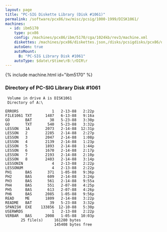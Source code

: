 ```yaml
---
layout: page
title: "PC-SIG Diskette Library (Disk #1061)"
permalink: /software/pcx86/sw/misc/pcsig/1000-1999/DISK1061/
machines:
  - id: ibm5170
    type: pcx86
    config: /machines/pcx86/ibm/5170/cga/1024kb/rev3/machine.xml
    diskettes: /machines/pcx86/diskettes.json,/disks/pcsigdisks/pcx86/diskettes.json
    autoGen: true
    autoMount:
      B: "PC-SIG Library Disk #1061"
    autoType: $date\r$time\rB:\rDIR\r
---
```


{% include machine.html id="ibm5170" %}

### Directory of PC-SIG Library Disk #1061

     Volume in drive A is DISK1061
     Directory of A:\

    ERRORS               1   2-13-88   2:22p
    FILE1061 TXT      1487   6-13-88   9:16a
    GO       BAT        38   5-23-88   3:30p
    GO       TXT       540   5-23-88   3:32p
    LESSON   1A       2073   2-14-88  12:31p
    LESSON   2        2285   2-14-88   2:27p
    LESSON   3        2047   2-14-88   1:08p
    LESSON   4        2139   2-14-88   1:23p
    LESSON   5        1893   2-14-88   1:44p
    LESSON   6        1670   2-14-88   2:17p
    LESSON   7        2193   2-14-88   2:10p
    LESSON   8        2403   2-14-88   3:14p
    LESSONIN             4   2-13-88   2:22p
    LESSONUM             4   2-13-88   2:22p
    PH1      BAS       371   1-05-88   9:36p
    PH2      BAS       609   2-14-88   3:24p
    PH3      BAS       561   2-14-88   9:55a
    PH4      BAS       551   2-07-88   4:25p
    PH5      BAS       613   2-07-88   4:26p
    PH6      BAS      2085   1-05-88   9:56p
    READ     ME       1809   2-14-88   3:22p
    README   BAT        39   5-23-88   3:32p
    SPANISH  EXE    133856  12-10-88   5:30p
    USERWRDS             1   2-13-88   2:22p
    VERBAR   BAS      2008   1-05-88  10:03p
           25 file(s)     161280 bytes
                          145408 bytes free
